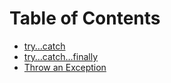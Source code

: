 # Table of Contents

- [try…catch](#try-catch)
- [try…catch…finally](#try-catch-finally)
- [Throw an Exception](#throw-an-exception)